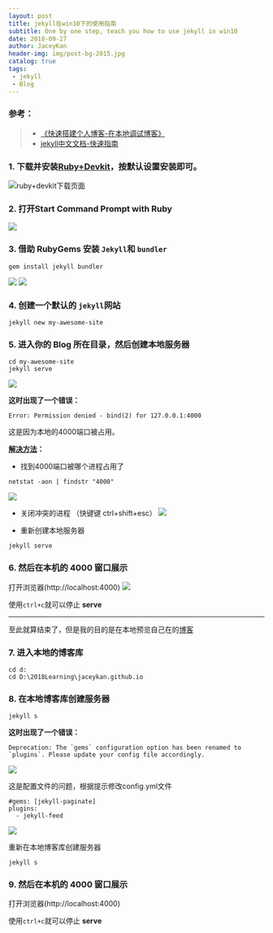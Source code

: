 ```yaml
---
layout: post
title: jekyll在win10下的使用指南
subtitle: One by one step, teach you how to use jekyll in win10
date: 2018-09-27
author: JaceyKan
header-img: img/post-bg-2015.jpg
catalog: true
tags: 
 - jekyll
 - Blog
---
```



### 参考：
> * [《快速搭建个人博客-在本地调试博客》](https://jaceykan.github.io/2017/02/06/%E5%BF%AB%E9%80%9F%E6%90%AD%E5%BB%BA%E4%B8%AA%E4%BA%BA%E5%8D%9A%E5%AE%A2/)
> * [jekyll中文文档-快速指南](https://www.jekyll.com.cn/docs/quickstart/)

### 1. 下载并安装[Ruby+Devkit](https://rubyinstaller.org/downloads/)，按默认设置安装即可。
![ruby+devkit下载页面](http://jaceykan.github.io/img/20180927ruby-jekyll-install01.png)

### 2. 打开Start Command Prompt with Ruby
![](http://jaceykan.github.io/img/20180927ruby-jekyll-install.jpg)

### 3. 借助 RubyGems 安装 `Jekyll`和 `bundler`
```
gem install jekyll bundler
```
![](http://jaceykan.github.io/img/20180927ruby-jekyll-install02.jpg)
![](http://jaceykan.github.io/img/20180927ruby-jekyll-install03-2.png)

### 4. 创建一个默认的 `jekyll`网站
```
jekyll new my-awesome-site
```

### 5. 进入你的 Blog 所在目录，然后创建本地服务器
```
cd my-awesome-site
jekyll serve
```
![](http://jaceykan.github.io/img/20180927ruby-jekyll-install04.jpg)

**这时出现了一个错误：**
```
Error: Permission denied - bind(2) for 127.0.0.1:4000
```

这是因为本地的4000端口被占用。

**[解决方法](https://segmentfault.com/q/1010000010483290/a-1020000010487387)：**

* 找到4000端口被哪个进程占用了
```
netstat -aon | findstr "4000"
```
![](http://jaceykan.github.io/img/20180927ruby-jekyll-install05.jpg)

* 关闭冲突的进程 （快键键 ctrl+shift+esc）
![](http://jaceykan.github.io/img/20180927ruby-jekyll-install06.png)

* 重新创建本地服务器
```
jekyll serve
```

### 6. 然后在本机的 4000 窗口展示
打开浏览器(http://localhost:4000)
![](http://jaceykan.github.io/img/20180927ruby-jekyll-install07.png)

使用`ctrl+c`就可以停止 **serve**

---

至此就算结束了，但是我的目的是在本地预览自己在的[博客](https://jaceykan.github.io)

### 7. 进入本地的博客库
```
cd d:
cd D:\2018Learning\jaceykan.github.io
```

### 8. 在本地博客库创建服务器
```
jekyll s
```

**这时出现了一个错误：**
```
Deprecation: The `gems` configuration option has been renamed to `plugins`. Please update your config file accordingly.
```
![](http://jaceykan.github.io/img/20180927ruby-jekyll-install05.png)

这是配置文件的问题，根据提示修改config.yml文件
```
#gems: [jekyll-paginate]
plugins:
  - jekyll-feed
```

![](http://jaceykan.github.io/img/20180927ruby-jekyll-install08.png)

重新在本地博客库创建服务器
```
jekyll s
```

### 9. 然后在本机的 4000 窗口展示
打开浏览器(http://localhost:4000)

使用`ctrl+c`就可以停止 **serve**